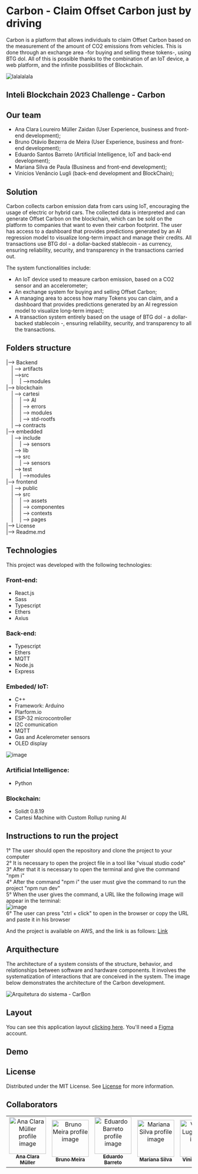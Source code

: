 # Carbon - Claim Offset Carbon just by driving 
Carbon is a platform that allows individuals to claim Offset Carbon based on the measurement of the amount of CO2 emissions from vehicles. This is done through an exchange area -for buying and selling these tokens-, using BTG dol. All of this is possible thanks to the combination of an IoT device, a web platform, and the infinite possibilities of Blockchain.

![lalalalala](https://user-images.githubusercontent.com/99202282/236663803-7883aac4-2f93-41c0-b422-e922dcc6dd2d.png)


## Inteli Blockchain 2023 Challenge - Carbon

## Our team
- Ana Clara Loureiro Müller Zaidan (User Experience, business and front-end development);
- Bruno Otávio Bezerra de Meira (User Experience, business and front-end development);
- Eduardo Santos Barreto (Artificial Intelligence, IoT and back-end development);
- Mariana Silva de Paula (Business and front-end development);
- Vinicios Venâncio Lugli (back-end development and BlockChain);

## Solution
Carbon collects carbon emission data from cars using IoT, encouraging the usage of electric or hybrid cars. The collected data is interpreted and can generate Offset Carbon on the blockchain, which can be sold on the platform to companies that want to even their carbon footprint. The user has access to a dashboard that provides predictions generated by an AI regression model to visualize long-term impact and manage their credits. All transactions use BTG dol - a dollar-backed stablecoin - as currency, ensuring reliability, security, and transparency in the transactions carried out.

The system functionalities include:

- An IoT device used to measure carbon emission, based on a CO2 sensor and an accelerometer;
- An exchange system for buying and selling Offset Carbon;
- A managing area to access how many Tokens you can claim, and a dashboard that provides predictions generated by an AI regression model to visualize long-term impact;
- A transaction system entirely based on the usage of BTG dol - a dollar-backed stablecoin -, ensuring reliability, security, and transparency to all the transactions.

## Folders structure 
|--> Backend<br>
  &emsp;| --> artifacts <br>
  &emsp;| -->src <br>
  &emsp;| &emsp;| -->modules <br>
|--> blockchain<br>
  &emsp;| --> cartesi <br>
  &emsp;| &emsp;| --> AI <br>
  &emsp;| &emsp;| --> errors <br>
  &emsp;| &emsp;| --> modules <br>
  &emsp;| &emsp;| --> std-rootfs <br>
  &emsp;| --> contracts <br>
|--> embedded<br> 
  &emsp;| --> include<br>
  &emsp;| &emsp;| --> sensors <br>
  &emsp;| --> lib<br>
  &emsp;| --> src<br>
  &emsp;| &emsp;| --> sensors <br>
  &emsp;| --> test<br>
  &emsp;| &emsp;| -->modules <br>
  |--> frontend<br>
    &emsp;| --> public<br>
    &emsp;| --> src<br>
    &emsp;| &emsp;| --> assets <br>
    &emsp;| &emsp;| --> componentes <br>
    &emsp;| &emsp;| --> contexts <br>
    &emsp;| &emsp;| --> pages <br>
|--> License<br>
|--> Readme.md<br>

## Technologies

 This project was developed with the following technologies:
 
 ### Front-end:
 - React.js
 - Sass
 - Typescript
 - Ethers
 - Axius
 
 ### Back-end:
 - Typescript
 - Ethers
 - MQTT
 - Node.js
 - Express
 
 ### Embeded/ IoT:
 - C++
 - Framework: Arduíno
 - Plarform.io
 - ESP-32 microcontroller
 - I2C comunication
 - MQTT
 - Gas and Acelerometer sensors
 - OLED display
 
![image](https://user-images.githubusercontent.com/99264876/236664708-5c1daa32-f550-45a9-805e-ab8e991cc541.png)
 
 ### Artificial Intelligence:
 - Python
 
 ### Blockchain:
 - Solidt 0.8.19
 - Cartesi Machine with Custom Rollup runing AI

## Instructions to run the project
1° The user should open the repository and clone the project to your computer <br>
2° It is necessary to open the project file in a tool like "visual studio code" <br>
3° After that it is necessary to open the terminal and give the command "npm i" <br>
4° After the command "npm i" the user must give the command to run the project "npm run dev" <br>
5° When the user gives the command, a URL like the following image will appear in the terminal: <br>
![image](https://user-images.githubusercontent.com/99264876/236677831-04ca77b2-50e1-429f-8d08-794153fa676b.png) <br>
6° The user can press "ctrl + click" to open in the browser or copy the URL and paste it in his browser <br>

And the project is available on AWS, and the link is as follows: [Link](http://carbon-inteliblockchain.s3-website-us-east-1.amazonaws.com/) 

## Arquithecture
The architecture of a system consists of the structure, behavior, and relationships between software and hardware components. It involves the systematization of interactions that are conceived in the system. The image below demonstrates the architecture of the Carbon development.

![Arquitetura do sistema - CarBon](https://user-images.githubusercontent.com/40807526/236663082-5f4241c2-eced-447b-ae16-1570f060f854.png)

## Layout

You can see this application layout  [clicking here](https://www.figma.com/file/NimQTWAvXkrCFHNCByUp3g/Frontend---CarBon?type=design&node-id=0%3A1&t=JYX38XFl5vKz2shA-1). You'll need a  [Figma](https://www.figma.com/)  account.

## Demo


## License

Distributed under the MIT License. See [License](https://github.com/hackathon-blockchain-inteli/car-bon-project/blob/main/LICENSE) for more information.

## Collaborators 
<table>
  <tr>
    <td align="center">
      <a href="https://www.linkedin.com/in/ana-clara-loureiro-muller-zaidan/">
        <img src="https://media.licdn.com/dms/image/C4E03AQFESfiDsz5Reg/profile-displayphoto-shrink_800_800/0/1646850304947?e=1688601600&v=beta&t=ZjRBXNdeJ_yFPBBZ_b0cX9ly3eWj41qfTrhmCfsCt_U" width="100px;" alt="Ana Clara Müller profile image"/><br>
        <sub>
          <b>Ana Clara Müller</b>
        </sub>
      </a>
    </td>
    <td align="center">
      <a href="https://www.linkedin.com/in/bruno-omeira/">
        <img src="https://avatars.githubusercontent.com/u/99202553?v=4" width="100px;" alt="Bruno Meira profile image"/><br>
        <sub>
          <b>Bruno Meira</b>
        </sub>
      </a>
    </td>
    <td align="center">
      <a href="https://www.linkedin.com/in/eduardosbarreto/">
        <img src="https://media.licdn.com/dms/image/D4D03AQHcmdXszbRiEA/profile-displayphoto-shrink_400_400/0/1674764013909?e=1688601600&v=beta&t=SlwqWDqdgfXin1SxXfs1JJ7r122Y6bOJtch5T9hcfpk" width="100px;" alt="Eduardo Barreto profile image"/><br>
        <sub>
          <b>Eduardo Barreto</b>
        </sub>
      </a>
    </td>
    <td align="center">
      <a href="https://www.linkedin.com/in/mariana-silva-paula/">
        <img src="https://media.licdn.com/dms/image/C4D03AQHSps6wu6sSFg/profile-displayphoto-shrink_800_800/0/1653334808256?e=1688601600&v=beta&t=4ERwwYt_J7oHodDMj_yrqdNFa-tV5zxSFw8cJ4WtG2Y" width="100px;" alt="Mariana Silva profile image"/><br>
        <sub>
          <b>Mariana Silva</b>
        </sub>
      </a>
    </td>
    <td align="center">
      <a href="https://www.linkedin.com/in/vinicioslugli/">
        <img src="https://media.licdn.com/dms/image/C4D03AQG_4HA0i2JZ9g/profile-displayphoto-shrink_800_800/0/1615483031781?e=1688601600&v=beta&t=lEg0U8P_N5dQneZYdBBJYI-7FjhztQAyBTpZDw2EnuM" width="100px;" alt="Vinicios Lugli profile image"/><br>
        <sub>
          <b>Vinicios Lugli</b>
        </sub>
      </a>
    </td>
  </tr>
</table>
